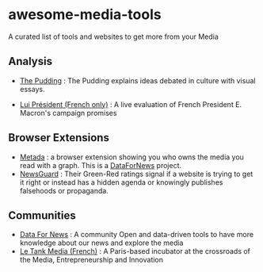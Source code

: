 # awesome-media-tools
A curated list of tools and websites to get more from your Media

## Analysis

- [The Pudding](https://pudding.cool) : The Pudding explains ideas debated in culture with visual essays.

- [Lui Président (French only)](http://www.luipresident.fr/) : A live evaluation of French President E. Macron's campaign promises

## Browser Extensions

- [Metada](https://metada.org) : a browser extension showing you who owns the media you read with a graph. This is a [DataForNews](https://datafor.news) project.
- [NewsGuard](https://www.newsguardtech.com/) : Their Green-Red ratings signal if a website is trying to get it right or instead has a hidden agenda or knowingly publishes falsehoods or propaganda.

## Communities

- [Data For News](https://datafor.news) : A community Open and data-driven tools to have more knowledge about our news and explore the media
- [Le Tank Media (French)](http://letankmedia.fr/) : A Paris-based incubator at the crossroads of the Media, Entrepreneurship and Innovation
